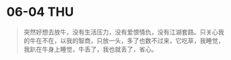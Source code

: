 # 06-04 THU

> 突然好想去放牛，没有生活压力，没有爱恨情仇，没有江湖套路。只关心我的牛在不在，以我的智商，只放一头，多了也数不过来，它吃草，我睡觉，我趴在牛身上睡觉，牛丢了，我也就丢了，省心。
